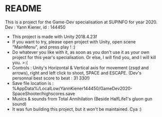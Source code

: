 # README #

This is a project for the Game-Dev specialisation at SUPINFO for year 2020.
Dev : Yann Kiener, id : 144450

* This project is made with Unity 2018.4.23f
* If you want to try, please open project with Unity, open scene "MainMenu", and press play ! :)
* Do whatever you like with it, as soon as you don't use it as your own project for this year's specialisation. Or else, I will find you, and I will kill you. >:( 
* Controls : Unity's Horizontal & Vertical axis for movement (zsqd and arrows), right and left click to shoot, SPACE and ESCAPE. (Dev's personnal best score to beat : 31 330!)
* Save file location is : %AppData%/LocalLow/YannKiener144450/GameDev2020-SpaceShooter/highscores.save
* Musics & sounds from Total Annihilation (Beside HalfLife1's gluon gun sound)
* It was fun building this project, but it won't be maintained. Cya :)
